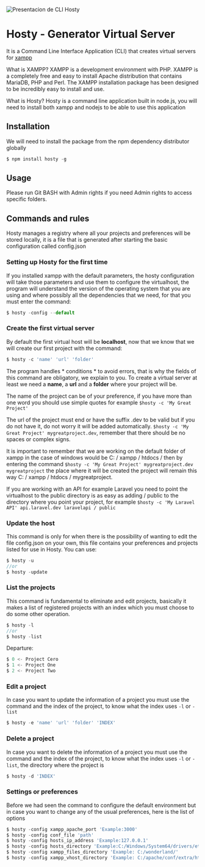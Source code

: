 ![Presentacion de CLI Hosty](https://firebasestorage.googleapis.com/v0/b/myweb-19046.appspot.com/o/Presentacion%20para%20GITHUB.png?alt=media&token=d04d0ecd-ecd8-4186-8de9-805946d57850)

# Hosty - Generator Virtual Server

It is a Command Line Interface Application (CLI) that creates virtual servers for [xampp](https://www.apachefriends.org/en/index.html "xampp")

What is XAMPP? XAMPP is a development environment with PHP. XAMPP is a completely free and easy to install Apache distribution that contains MariaDB, PHP and Perl. The XAMPP installation package has been designed to be incredibly easy to install and use.

What is Hosty? Hosty is a command line application built in node.js, you will need to install both xampp and nodejs to be able to use this application

## Installation
We will need to install the package from the npm dependency distributor globally

```js
$ npm install hosty -g
```
## Usage
Please run Git BASH with Admin rights if you need Admin rights to access specific folders.

## Commands and rules
Hosty manages a registry where all your projects and preferences will be stored locally, it is a file that is generated after starting the basic configuration called config.json

### Setting up Hosty for the first time
If you installed xampp with the default parameters, the hosty configuration will take those parameters and use them to configure the virtualhost, the program will understand the version of the operating system that you are using and where possibly all the dependencies that we need, for that you must enter the command:

```js
$ hosty -config --default
```

### Create the first virtual server
By default the first virtual host will be **localhost**, now that we know that we will create our first project with the command:

```js
$ hosty -c 'name' 'url' 'folder'
```

The program handles * conditions * to avoid errors, that is why the fields of this command are obligatory, we explain to you. To create a virtual server at least we need a **name**, a **url** and a **folder** where your project will be.

The name of the project can be of your preference, if you have more than one word you should use simple quotes for example `$hosty -c 'My Great Project'`

The url of the project must end or have the suffix .dev to be valid but if you do not have it, do not worry it will be added automatically. `$hosty -c 'My Great Project' mygreatproject.dev`, remember that there should be no spaces or complex signs.

It is important to remember that we are working on the default folder of xampp in the case of windows would be C: / xampp / htdocs / then by entering the command `$hosty -c 'My Great Project' mygreatproject.dev mygreatproject` the place where it will be created the project will remain this way C: / xampp / htdocs / mygreatproject.

If you are working with an API for example Laravel you need to point the virtualhost to the public directory is as easy as adding / public to the directory where you point your project, for example `$hosty -c 'My Laravel API' api.laravel.dev laravelapi / public `

### Update the host
This command is only for when there is the possibility of wanting to edit the file config.json on your own, this file contains your preferences and projects listed for use in Hosty. You can use:

```js
$ hosty -u 
//or 
$ hosty -update
```

### List the projects
This command is fundamental to eliminate and edit projects, basically it makes a list of registered projects with an index which you must choose to do some other operation.

```js
$ hosty -l 
//or 
$ hosty -list
```
Departure:
```js
$ 0 <- Project Cero
$ 1 <- Project One
$ 2 <- Project Two
```

### Edit a project

In case you want to update the information of a project you must use the command and the index of the project, to know what the index uses `-l` or `-list`

```js
$ hosty -e 'name' 'url' 'folder' 'INDEX'
```

### Delete a project

In case you want to delete the information of a project you must use the command and the index of the project, to know what the index uses `-l` or `-list`, the directory where the project is

```js
$ hosty -d 'INDEX'
```

### Settings or preferences

Before we had seen the command to configure the default environment but in case you want to change any of the usual preferences, here is the list of options


```js
$ hosty -config xampp_apache_port 'Example:3000'
$ hosty -config conf_file 'path'
$ hosty -config hosts_ip_address 'Example:127.0.0.1'
$ hosty -config hosts_directory 'Example:C:/Windows/System64/drivers/etc/hosts'
$ hosty -config xampp_files_directory 'Example: C:/wonderland/'
$ hosty -config xampp_vhost_directory 'Example: C:/apache/conf/extra/httpd-vhosts.conf'
```
